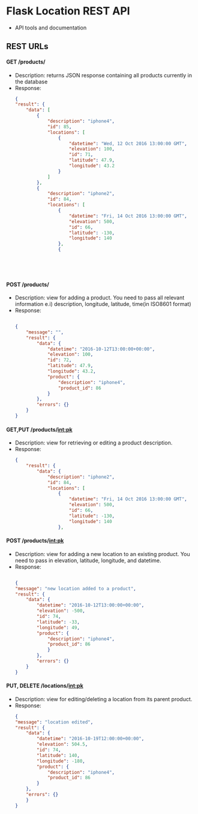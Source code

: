 # Flask Location REST API
- API tools and documentation


## REST URLs

#### GET /products/  
- Description: returns JSON response containing all products currently in the database
- Response: 
    ```JSON
    {
    "result": {
        "data": [
            {
                "description": "iphone4",
                "id": 85,
                "locations": [
                    {
                        "datetime": "Wed, 12 Oct 2016 13:00:00 GMT",
                        "elevation": 100,
                        "id": 71,
                        "latitude": 47.9,
                        "longitude": 43.2
                    }
                ]
            },
            {
                "description": "iphone2",
                "id": 84,
                "locations": [
                    {
                        "datetime": "Fri, 14 Oct 2016 13:00:00 GMT",
                        "elevation": 500,
                        "id": 66,
                        "latitude": -130,
                        "longitude": 140
                    },
                    {
                    

    



    ```
    
#### POST /products/ 
- Description: view for adding a product. You need to pass all relevant information e.i) description, longitude, latitude, time(in ISO8601 format)
- Response: 
    ```JSON

    {
        "message": "",
        "result": {
            "data": {
                "datetime": "2016-10-12T13:00:00+00:00",
                "elevation": 100,
                "id": 72,
                "latitude": 47.9,
                "longitude": 43.2,
                "product": {
                    "description": "iphone4",
                    "product_id": 86
                }
            },
            "errors": {}
        }
    }
    ```

#### GET,PUT /products/<int:pk>
- Description: view for retrieving or editing a product description.
- Response: 
    ```JSON
    {
        "result": {
            "data": {
                "description": "iphone2",
                "id": 84,
                "locations": [
                    {
                        "datetime": "Fri, 14 Oct 2016 13:00:00 GMT",
                        "elevation": 500,
                        "id": 66,
                        "latitude": -130,
                        "longitude": 140
                    },    
    ```   
#### POST /products/<int:pk>
- Description: view for adding a new location to an existing product. You need to pass in elevation, latitude, longitude, and datetime.
- Response: 
    ```JSON

    {
    "message": "new location added to a product",
    "result": {
        "data": {
            "datetime": "2016-10-12T13:00:00+00:00",
            "elevation": -500,
            "id": 74,
            "latitude": -33,
            "longitude": 49,
            "product": {
                "description": "iphone4",
                "product_id": 86
                }
            },
            "errors": {}
        }
    }
    ```    
#### PUT, DELETE /locations/<int:pk>
- Description: view for editing/deleting a location from its parent product. 
- Response: 
    ```JSON
    {
    "message": "location edited",
    "result": {
        "data": {
            "datetime": "2016-10-19T12:00:00+00:00",
            "elevation": 504.5,
            "id": 74,
            "latitude": 140,
            "longitude": -180,
            "product": {
                "description": "iphone4",
                "product_id": 86
            }
        },
        "errors": {}
        }
    }
    
    ```   
